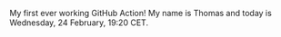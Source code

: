 My first ever working GitHub Action!
My name is Thomas and today is Wednesday, 24 February, 19:20 CET. 
